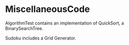 # MiscellaneousCode

AlgorithmTest contains an implementation of QuickSort, a BinarySearchTree.

Sudoku includes a Grid Generator.
